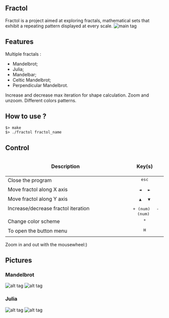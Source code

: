 Fractol
--------------------------------------------

Fractol is a project aimed at exploring fractals, mathematical sets that exhibit a repeating pattern displayed at every scale.
![main tag](image/main.png)

## Features

Multiple fractals : 
  - Mandelbrot;
  - Julia;
  - Mandelbar;
  - Celtic Mandelbrot;
  - Perpendicular Mandelbrot.

Increase and decrease max iteration for shape calculation.
Zoom and unzoom.
Different colors patterns.

## How to use ?

```
$> make
$> ./fractol fractol_name
```
Control
-----------------------------------
<table width="100%">
<thead>
<tr>
<td width="40%" height="60px" align="center" cellpadding="0">
<strong>Description</strong>
</td>
<td width="10%" align="center" cellpadding="0">
<span style="width:70px">&nbsp;</span><strong>Key(s)</strong><span style="width:50px">&nbsp;</span>
</td>
</tr>
</thead>
<tbody>
<tr>
<td valign="top" height="30px">Close the program</td>
<td valign="top" align="center"><kbd>&nbsp;esc&nbsp;</kbd></td>
</tr>
<tr>
<td valign="top" height="30px">Move fractol along X axis</td>
<td valign="top" align="center"><kbd>&nbsp;◄&nbsp;</kbd> <kbd>&nbsp;►&nbsp;</kbd></td>
</tr>
<tr>
<td valign="top" height="30px">Move fractol along Y axis</td>
<td valign="top" align="center"><kbd>&nbsp;▲&nbsp;</kbd> <kbd>&nbsp;▼&nbsp;</kbd></td>
</tr>
<tr>
<td valign="top" height="30px">Increase/decrease fractol iteration</td>
<td valign="top" align="center"><kbd>&nbsp;+ (num)&nbsp;</kbd> <kbd>&nbsp;- (num)&nbsp;</kbd></td>
</tr>
<tr>
<td valign="top" height="30px">Change color scheme</td>
<td valign="top" align="center"><kbd>&nbsp;*&nbsp;</kbd></td>
</tr>
<tr>
<td valign="top" height="30px">To open the button menu</td>
<td valign="top" align="center"><kbd>&nbsp;H&nbsp;</kbd></td>
</tr>
</tbody>
</table>

Zoom in and out with the mousewheel:)

## Pictures
### Mandelbrot

![alt tag](image/Mandel_ex1.png)
![alt tag](image/Mandel_ex2.png)

### Julia
![alt tag](image/Julia_ex1.png)
![alt tag](image/Julia_ex2.png)

